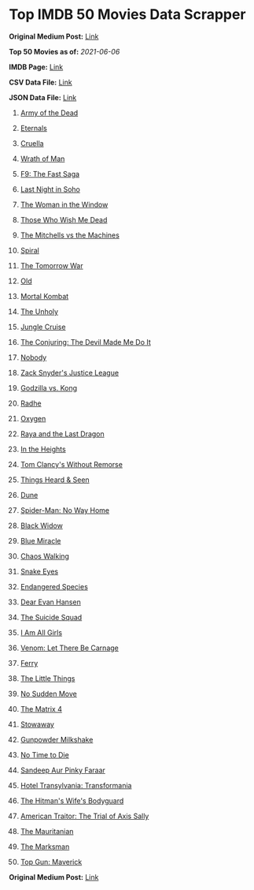 # Top IMDB 50 Movies Data Scrapper

**Original Medium Post:** [Link](https://medium.com/@nishantsahoo/which-movie-should-i-watch-5c83a3c0f5b1) 

**Top 50 Movies as of:** _2021-06-06_

**IMDB Page:** [Link](http://www.imdb.com/search/title?release_date=2021,2021&title_type=feature)

**CSV Data File:** [Link](/Data/data.csv)

**JSON Data File:** [Link](/Data/data.json)

1. [Army of the Dead](https://www.imdb.com/title/tt0993840/?ref_=adv_li_tt)

2. [Eternals](https://www.imdb.com/title/tt9032400/?ref_=adv_li_tt)

3. [Cruella](https://www.imdb.com/title/tt3228774/?ref_=adv_li_tt)

4. [Wrath of Man](https://www.imdb.com/title/tt11083552/?ref_=adv_li_tt)

5. [F9: The Fast Saga](https://www.imdb.com/title/tt5433138/?ref_=adv_li_tt)

6. [Last Night in Soho](https://www.imdb.com/title/tt9639470/?ref_=adv_li_tt)

7. [The Woman in the Window](https://www.imdb.com/title/tt6111574/?ref_=adv_li_tt)

8. [Those Who Wish Me Dead](https://www.imdb.com/title/tt3215824/?ref_=adv_li_tt)

9. [The Mitchells vs the Machines](https://www.imdb.com/title/tt7979580/?ref_=adv_li_tt)

10. [Spiral](https://www.imdb.com/title/tt10342730/?ref_=adv_li_tt)

11. [The Tomorrow War](https://www.imdb.com/title/tt9777666/?ref_=adv_li_tt)

12. [Old](https://www.imdb.com/title/tt10954652/?ref_=adv_li_tt)

13. [Mortal Kombat](https://www.imdb.com/title/tt0293429/?ref_=adv_li_tt)

14. [The Unholy](https://www.imdb.com/title/tt9419056/?ref_=adv_li_tt)

15. [Jungle Cruise](https://www.imdb.com/title/tt0870154/?ref_=adv_li_tt)

16. [The Conjuring: The Devil Made Me Do It](https://www.imdb.com/title/tt7069210/?ref_=adv_li_tt)

17. [Nobody](https://www.imdb.com/title/tt7888964/?ref_=adv_li_tt)

18. [Zack Snyder's Justice League](https://www.imdb.com/title/tt12361974/?ref_=adv_li_tt)

19. [Godzilla vs. Kong](https://www.imdb.com/title/tt5034838/?ref_=adv_li_tt)

20. [Radhe](https://www.imdb.com/title/tt10888594/?ref_=adv_li_tt)

21. [Oxygen](https://www.imdb.com/title/tt6341832/?ref_=adv_li_tt)

22. [Raya and the Last Dragon](https://www.imdb.com/title/tt5109280/?ref_=adv_li_tt)

23. [In the Heights](https://www.imdb.com/title/tt1321510/?ref_=adv_li_tt)

24. [Tom Clancy's Without Remorse](https://www.imdb.com/title/tt0499097/?ref_=adv_li_tt)

25. [Things Heard & Seen](https://www.imdb.com/title/tt10962368/?ref_=adv_li_tt)

26. [Dune](https://www.imdb.com/title/tt1160419/?ref_=adv_li_tt)

27. [Spider-Man: No Way Home](https://www.imdb.com/title/tt10872600/?ref_=adv_li_tt)

28. [Black Widow](https://www.imdb.com/title/tt3480822/?ref_=adv_li_tt)

29. [Blue Miracle](https://www.imdb.com/title/tt7084386/?ref_=adv_li_tt)

30. [Chaos Walking](https://www.imdb.com/title/tt2076822/?ref_=adv_li_tt)

31. [Snake Eyes](https://www.imdb.com/title/tt8404256/?ref_=adv_li_tt)

32. [Endangered Species](https://www.imdb.com/title/tt13863334/?ref_=adv_li_tt)

33. [Dear Evan Hansen](https://www.imdb.com/title/tt9357050/?ref_=adv_li_tt)

34. [The Suicide Squad](https://www.imdb.com/title/tt6334354/?ref_=adv_li_tt)

35. [I Am All Girls](https://www.imdb.com/title/tt9013182/?ref_=adv_li_tt)

36. [Venom: Let There Be Carnage](https://www.imdb.com/title/tt7097896/?ref_=adv_li_tt)

37. [Ferry](https://www.imdb.com/title/tt14217100/?ref_=adv_li_tt)

38. [The Little Things](https://www.imdb.com/title/tt10016180/?ref_=adv_li_tt)

39. [No Sudden Move](https://www.imdb.com/title/tt11525644/?ref_=adv_li_tt)

40. [The Matrix 4](https://www.imdb.com/title/tt10838180/?ref_=adv_li_tt)

41. [Stowaway](https://www.imdb.com/title/tt9203694/?ref_=adv_li_tt)

42. [Gunpowder Milkshake](https://www.imdb.com/title/tt8368408/?ref_=adv_li_tt)

43. [No Time to Die](https://www.imdb.com/title/tt2382320/?ref_=adv_li_tt)

44. [Sandeep Aur Pinky Faraar](https://www.imdb.com/title/tt7094488/?ref_=adv_li_tt)

45. [Hotel Transylvania: Transformania](https://www.imdb.com/title/tt9848626/?ref_=adv_li_tt)

46. [The Hitman's Wife's Bodyguard](https://www.imdb.com/title/tt8385148/?ref_=adv_li_tt)

47. [American Traitor: The Trial of Axis Sally](https://www.imdb.com/title/tt7050946/?ref_=adv_li_tt)

48. [The Mauritanian](https://www.imdb.com/title/tt4761112/?ref_=adv_li_tt)

49. [The Marksman](https://www.imdb.com/title/tt6902332/?ref_=adv_li_tt)

50. [Top Gun: Maverick](https://www.imdb.com/title/tt1745960/?ref_=adv_li_tt)

**Original Medium Post:** [Link](https://medium.com/@nishantsahoo/which-movie-should-i-watch-5c83a3c0f5b1) 
